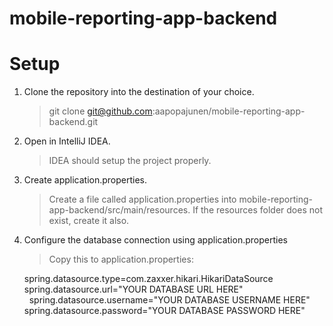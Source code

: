 # mobile-reporting-app-backend

# Setup

1. Clone the repository into the destination of your choice.
   >git clone git@github.com:aapopajunen/mobile-reporting-app-backend.git

2. Open in IntelliJ IDEA.
   >IDEA should setup the project properly.

3. Create application.properties.
   >Create a file called application.properties into mobile-reporting-app-backend/src/main/resources. If the resources folder    does not exist, create it also.
   
4. Configure the database connection using application.properties
   >Copy this to application.properties:
   
   spring.datasource.type=com.zaxxer.hikari.HikariDataSource</br>
   spring.datasource.url="YOUR DATABASE URL HERE"</br>
   spring.datasource.username="YOUR DATABASE USERNAME HERE"</br>
   spring.datasource.password="YOUR DATABASE PASSWORD HERE"</br>
   
